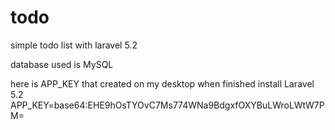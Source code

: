 # todo
simple todo list with laravel 5.2

database used is MySQL

here is APP_KEY that created on my desktop when finished install Laravel 5.2
APP_KEY=base64:EHE9hOsTYOvC7Ms774WNa9BdgxfOXYBuLWroLWtW7PM=
